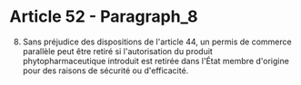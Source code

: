 # Article 52 - Paragraph_8

8. Sans préjudice des dispositions de l'article 44, un permis de commerce parallèle peut être retiré si l'autorisation du produit phytopharmaceutique introduit est retirée dans l'État membre d'origine pour des raisons de sécurité ou d'efficacité.